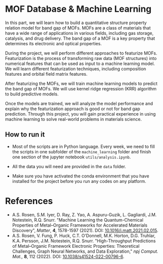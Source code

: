 # MOF Database & Machine Learning

In this part, we will learn how to build a quantitative structure property relation model for band gap of MOFs. MOFs are a class of materials that have a wide range of applications in various fields, including gas storage, catalysis, and drug delivery. The band gap of a MOF is a key property that determines its electronic and optical properties.

During the project, we will perform different approaches to featurize MOFs. Featurization is the process of transforming raw data (MOF structures) into numerical features that can be used as input to a machine learning model. We will learn different featurization techniques, including composition features and orbital field matrix features.

After featurizing the MOFs, we will train machine learning models to predict the band gap of MOFs. We will use kernel ridge regression (KRR) algorithm to build predictive models.

Once the models are trained, we will analyze the model performance and explain why the featurization approach is good or not for band gap prediction. Through this project, you will gain practical experience in using machine learning to solve real-world problems in materials science.

## How to run it
* Most of the scripts are in Python language. Every week, we need to fill the scripts in one subfolder of the `machine_learning` folder and finish one section of the jupyter notebook `utils/analysis.ipynb`. 

* All the data you will need are provided in the `data` folder. 

* Make sure you have activated the conda environment that you have installed for the project before you run any codes on any platform. 

# References
* A.S. Rosen, S.M. Iyer, D. Ray, Z. Yao, A. Aspuru-Guzik, L. Gagliardi, J.M. Notestein, R.Q. Snurr. "Machine Learning the Quantum-Chemical Properties of Metal–Organic Frameworks for Accelerated Materials Discovery", *Matter*, **4**, 1578-1597 (2021). DOI: [10.1016/j.matt.2021.02.015](https://doi.org/10.1016/j.matt.2021.02.015).
* A.S. Rosen, V. Fung, P. Huck, C.T. O'Donnell, M.K. Horton, D.G. Truhlar, K.A. Persson, J.M. Notestein, R.Q. Snurr. "High-Throughput Predictions of Metal–Organic Framework Electronic Properties: Theoretical Challenges, Graph Neural Networks, and Data Exploration," *npj Comput. Mat.,* **8**, 112 (2022). DOI: [10.1038/s41524-022-00796-6](https://doi.org/10.1038/s41524-022-00796-6).
